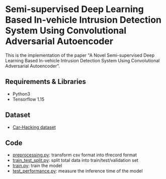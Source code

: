 # Semi-supervised Deep Learning Based In-vehicle Intrusion Detection System Using Convolutional Adversarial Autoencoder

This is the implementation of the paper "A Novel Semi-supervised Deep Learning Based In-vehicle Intrusion Detection System Using Convolutional Adversarial Autoencoder".

## Requirements & Libraries

- Python3 
- Tensorflow 1.15

## Dataset 

- [Car-Hacking dataset](https://ocslab.hksecurity.net/Datasets/CAN-intrusion-dataset)

## Code

- [preprocessing.py](preprocessing.py): transform csv format into tfrecord format
- [train_test_split.py](train_test_split.py): split total data into train/test/validation set
- [train.py](train.py): train the model
- [test_performance.py](test_performance.py): measure the inference time of the model